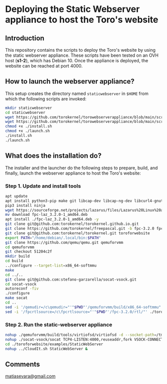 # Deploying the Static Webserver appliance to host the Toro's website
## Introduction
This repository contains the scripts to deploy the Toro's website by using the static webserver appliance. These scripts have been tested on an OVH host (**s1-2**), which has Debian 10. Once the appliance is deployed, the website can be reached at port 4000.

## How to launch the webserver appliance?
This setup creates the directory named `staticwebserver` in `$HOME` from which the following scripts are invoked:
```bash
mkdir staticwebserver
cd staticwebserver
wget https://github.com/torokernel/torowebserverappliance/blob/main/scripts/install.sh
wget https://github.com/torokernel/torowebserverappliance/blob/main/scripts/launch.sh
chmod +x ./install.sh
chmod +x ./launch.sh
./install.sh
./launch.sh
```

## What does the installation do?
The installer and the launcher do the following steps to prepare, build, and finally, launch the webserver appliance to host the Toro's website:

### Step 1. Update and install tools
```bash
apt update
apt install python3-pip make git libcap-dev libcap-ng-dev libcurl4-gnutls-dev libgtk-3-dev libglib2.0-dev libpixman-1-dev libseccomp-dev autoconf -y
pip3 install ninja
wget https://sourceforge.net/projects/lazarus/files/Lazarus%20Linux%20amd64%20DEB/Lazarus%202.0.10/fpc-laz_3.2.0-1_amd64.deb/download
mv download fpc-laz_3.2.0-1_amd64.deb
apt install ./fpc-laz_3.2.0-1_amd64.deb -y
git clone git@github.com:torokernel/torokernel.github.io.git 
git clone https://github.com/torokernel/freepascal.git -b fpc-3.2.0 fpc-3.2.0
git clone git@github.com:torokernel/torokernel.git toroforwebsite
export PATH="/home/debian/.local/bin:$PATH"
git clone https://github.com/qemu/qemu.git qemuforvmm
cd qemuforvmm
git checkout 51204c2f
mkdir build 
cd build
../configure --target-list=x86_64-softmmu
make
cd ../..
git clone git@github.com:stefano-garzarella/socat-vsock.git
cd socat-vsock
autoreconf -fiv
./configure
make socat
cd ..
sed -i '/qemudir=/c\qemudir="'"$PWD"'/qemuforvmm/build/x86_64-softmmu"' ./toroforwebsite/examples/CloudIt.sh
sed -i '/fpcrtlsource=/c\fpcrtlsource="'"$PWD"'/fpc-3.2.0/rtl/"' ./toroforwebsite/examples/CloudIt.sh
```

### Step 2. Run the static-webserver appliance
```bash
nohup ./qemuforvmm/build/tools/virtiofsd/virtiofsd -d --socket-path=/tmp/vhostqemu1 -o source="$PWD"/torokernel.github.io/ -o cache=always &
nohup ./socat-vsock/socat TCP4-LISTEN:4000,reuseaddr,fork VSOCK-CONNECT:5:80 &
cd ./toroforwebsite/examples/StaticWebServer
nohup ../CloudIt.sh StaticWebServer &
```
## Comments
matiasevara@gmail.com
